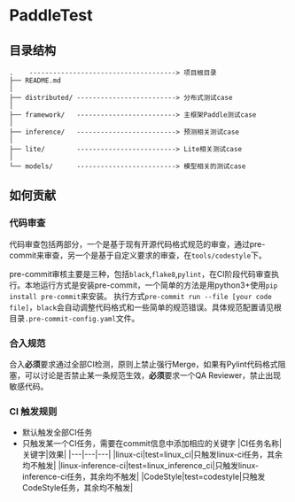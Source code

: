 # PaddleTest
## 目录结构
```
.    -------------------------------------> 项目根目录
├── README.md
│
├── distributed/ -------------------------> 分布式测试case
│
├── framework/   -------------------------> 主框架Paddle测试case
│
├── inference/   -------------------------> 预测相关测试case
│
├── lite/        -------------------------> Lite相关测试case
│
└── models/      -------------------------> 模型相关的测试case
```


## 如何贡献
### 代码审查
代码审查包括两部分，一个是基于现有开源代码格式规范的审查，通过pre-commit来审查，另一个是基于自定义要求的审查，在`tools/codestyle`下。

pre-commit审核主要是三种，包括`black`,`flake8`,`pylint`，在CI阶段代码审查执行。本地运行方式是安装pre-commit，一个简单的方法是用python3+使用`pip install pre-commit`来安装。
执行方式`pre-commit run --file [your code file]`，`black`会自动调整代码格式和一些简单的规范错误。具体规范配置请见根目录`.pre-commit-config.yaml`文件。

### 合入规范
合入**必须**要求通过全部CI检测，原则上禁止强行Merge，如果有Pylint代码格式阻塞，可以讨论是否禁止某一条规范生效，**必须**要求一个QA Reviewer，禁止出现敏感代码。

### CI 触发规则
+ 默认触发全部CI任务
+ 只触发某一个CI任务，需要在commit信息中添加相应的关键字
|CI任务名称|关键字|效果|
|---|---|---|
|linux-ci|test=linux_ci|只触发linux-ci任务，其余均不触发|
|linux-inference-ci|test=linux_inference_ci|只触发linux-inference-ci任务，其余均不触发|
|CodeStyle|test=codestyle|只触发CodeStyle任务，其余均不触发|
